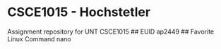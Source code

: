 # CSCE1015 - Hochstetler
Assignment repository for UNT CSCE1015
# #   E U I D  
 a p 2 4 4 9  
 # #   F a v o r i t e   L i n u x   C o m m a n d  
 n a n o  
 